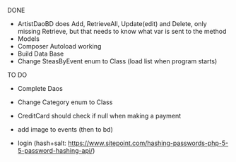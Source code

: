 DONE

- ArtistDaoBD does Add, RetrieveAll, Update(edit) and Delete, only missing Retrieve, but that needs to know what var is sent to the method
- Models
- Composer Autoload working
- Build Data Base
- Change SteasByEvent enum to Class (load list when program starts)

TO DO

- Complete Daos
- Change Category enum to Class
- CreditCard should check if null when making a payment
- add image to events (then to bd)


- login (hash+salt: https://www.sitepoint.com/hashing-passwords-php-5-5-password-hashing-api/)

 
